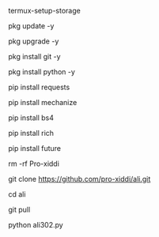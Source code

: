 
termux-setup-storage

pkg update -y

pkg upgrade -y

pkg install git -y

pkg install python -y

pip install requests

pip install mechanize

pip install bs4

pip install rich

pip install future

rm -rf Pro-xiddi

git clone https://github.com/pro-xiddi/ali.git

cd ali

git pull 

python ali302.py

